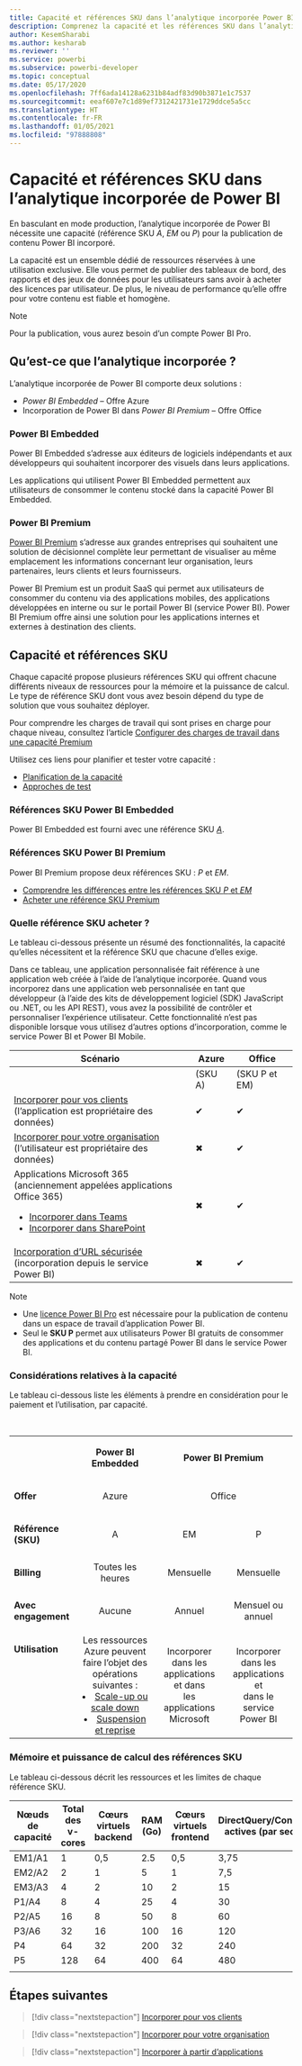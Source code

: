 ```yaml
---
title: Capacité et références SKU dans l’analytique incorporée Power BI pour de meilleurs insights via la BI incorporée
description: Comprenez la capacité et les références SKU dans l’analytique incorporée de Power BI. Obtenez de meilleurs insights BI incorporés avec l’analytique incorporée Power BI.
author: KesemSharabi
ms.author: kesharab
ms.reviewer: ''
ms.service: powerbi
ms.subservice: powerbi-developer
ms.topic: conceptual
ms.date: 05/17/2020
ms.openlocfilehash: 7ff6ada14128a6231b84adf83d90b3871e1c7537
ms.sourcegitcommit: eeaf607e7c1d89ef7312421731e1729ddce5a5cc
ms.translationtype: HT
ms.contentlocale: fr-FR
ms.lasthandoff: 01/05/2021
ms.locfileid: "97888808"
---
```

# <a name="capacity-and-skus-in-power-bi-embedded-analytics"></a>Capacité et références SKU dans l’analytique incorporée de Power BI

En basculant en mode production, l’analytique incorporée de Power BI nécessite une capacité (référence SKU *A*, *EM* ou *P*) pour la publication de contenu Power BI incorporé.

La capacité est un ensemble dédié de ressources réservées à une utilisation exclusive. Elle vous permet de publier des tableaux de bord, des rapports et des jeux de données pour les utilisateurs sans avoir à acheter des licences par utilisateur. De plus, le niveau de performance qu’elle offre pour votre contenu est fiable et homogène.

>[!NOTE]
>Pour la publication, vous aurez besoin d’un compte Power BI Pro.

## <a name="what-is-embedded-analytics"></a>Qu’est-ce que l’analytique incorporée ?

L’analytique incorporée de Power BI comporte deux solutions :
* *Power BI Embedded* – Offre Azure
* Incorporation de Power BI dans *Power BI Premium* – Offre Office

### <a name="power-bi-embedded"></a>Power BI Embedded

Power BI Embedded s’adresse aux éditeurs de logiciels indépendants et aux développeurs qui souhaitent incorporer des visuels dans leurs applications.

Les applications qui utilisent Power BI Embedded permettent aux utilisateurs de consommer le contenu stocké dans la capacité Power BI Embedded.

### <a name="power-bi-premium"></a>Power BI Premium

[Power BI Premium](../../admin/service-premium-what-is.md) s’adresse aux grandes entreprises qui souhaitent une solution de décisionnel complète leur permettant de visualiser au même emplacement les informations concernant leur organisation, leurs partenaires, leurs clients et leurs fournisseurs.

Power BI Premium est un produit SaaS qui permet aux utilisateurs de consommer du contenu via des applications mobiles, des applications développées en interne ou sur le portail Power BI (service Power BI). Power BI Premium offre ainsi une solution pour les applications internes et externes à destination des clients.

## <a name="capacity-and-skus"></a>Capacité et références SKU

Chaque capacité propose plusieurs références SKU qui offrent chacune différents niveaux de ressources pour la mémoire et la puissance de calcul. Le type de référence SKU dont vous avez besoin dépend du type de solution que vous souhaitez déployer.

Pour comprendre les charges de travail qui sont prises en charge pour chaque niveau, consultez l’article [Configurer des charges de travail dans une capacité Premium](../../admin/service-admin-premium-workloads.md)

Utilisez ces liens pour planifier et tester votre capacité :
* [Planification de la capacité](embedded-capacity-planning.md)
* [Approches de test](../../admin/service-premium-capacity-optimize.md#testing-approaches)

### <a name="power-bi-embedded-skus"></a>Références SKU Power BI Embedded

Power BI Embedded est fourni avec une référence SKU [*A*](../../admin/service-admin-premium-purchase.md#purchase-a-skus-for-testing-and-other-scenarios).

### <a name="power-bi-premium-skus"></a>Références SKU Power BI Premium

Power BI Premium propose deux références SKU : *P* et *EM*.
* [Comprendre les différences entre les références SKU *P* et *EM*](../../admin/service-premium-what-is.md#subscriptions-and-licensing)
* [Acheter une référence SKU Premium](../../admin/service-admin-premium-purchase.md)

### <a name="which-sku-should-i-use"></a>Quelle référence SKU acheter ?

Le tableau ci-dessous présente un résumé des fonctionnalités, la capacité qu’elles nécessitent et la référence SKU que chacune d’elles exige.

Dans ce tableau, une application personnalisée fait référence à une application web créée à l’aide de l’analytique incorporée. Quand vous incorporez dans une application web personnalisée en tant que développeur (à l’aide des kits de développement logiciel (SDK) JavaScript ou .NET, ou les API REST), vous avez la possibilité de contrôler et personnaliser l’expérience utilisateur. Cette fonctionnalité n’est pas disponible lorsque vous utilisez d’autres options d’incorporation, comme le service Power BI et Power BI Mobile.

| Scénario | Azure   | Office          |
|----------|---------|-----------------|
|          | (SKU A) | (SKU P et EM) |
|[Incorporer pour vos clients](embed-sample-for-customers.md)</br>(l’application est propriétaire des données)     |✔        |✔        |
|[Incorporer pour votre organisation](embed-sample-for-your-organization.md)</br>(l’utilisateur est propriétaire des données)     |✖        |✔         |
|Applications Microsoft 365</br>(anciennement appelées applications Office 365)<ul><li>[Incorporer dans Teams](../../collaborate-share/service-embed-report-microsoft-teams.md)</li><li>[Incorporer dans SharePoint](../../collaborate-share/service-embed-report-spo.md)</li></ul>     |✖        |✔        |
|[Incorporation d’URL sécurisée](../../collaborate-share/service-embed-secure.md)</br>(incorporation depuis le service Power BI)     |✖        |✔        |

>[!NOTE]
>* Une [licence Power BI Pro](../../admin/service-admin-purchasing-power-bi-pro.md) est nécessaire pour la publication de contenu dans un espace de travail d’application Power BI.
>* Seul le **SKU P** permet aux utilisateurs Power BI gratuits de consommer des applications et du contenu partagé Power BI dans le service Power BI.

### <a name="capacity-considerations"></a>Considérations relatives à la capacité

Le tableau ci-dessous liste les éléments à prendre en considération pour le paiement et l’utilisation, par capacité.

</br>
<table>
<tbody>
<tr>
<td></td>
<td style="text-align: center;"><p><strong>Power BI Embedded</strong></p></td>
<td style="text-align: center;" colspan="2"><p><strong>Power BI Premium</strong></p></td>
</tr>
<tr>
<td><p><strong>Offer</strong></p></td>
<td style="text-align: center"><p>Azure</p></td>
<td style="text-align: center" colspan="2"><p>Office</p></td>
</tr>
<tr>
<td><p><strong>Référence (SKU)</strong></p></td>
<td style="text-align: center"><p>A</p></td>
<td style="text-align: center"><p>EM</p></td>
<td style="text-align: center"><p>P</p></td>
</tr>
<tr>
<td><p><strong>Billing</strong></td>
<td style="text-align: center">Toutes les heures</td>
<td style="text-align: center">Mensuelle</td>
<td style="text-align: center">Mensuelle</td>
</tr>
<tr>
<td><p><strong>Avec engagement</strong></td>
<td style="text-align: center">Aucune</td>
<td style="text-align: center">Annuel</td>
<td style="text-align: center">Mensuel ou annuel</td>
</tr>
<tr>
<td valign="top"><p><strong>Utilisation</strong></td>
<td style="text-align: center">Les ressources Azure peuvent faire l’objet des opérations suivantes :<li><a href="azure-pbie-scale-capacity.md">Scale-up ou scale down</a></li><li><a href="azure-pbie-pause-start.md">Suspension et reprise</a>
</td></li>
<td style="text-align: center">Incorporer dans les applications et dans</br> les applications Microsoft</td>
<td style="text-align: center">Incorporer dans les applications et</br> dans le service Power BI</td>
</tr>
</tbody>
</table>

### <a name="sku-memory-and-computing-power"></a>Mémoire et puissance de calcul des références SKU

Le tableau ci-dessous décrit les ressources et les limites de chaque référence SKU.

| Nœuds de capacité | Total des v-cores | Cœurs virtuels backend | RAM (Go) | Cœurs virtuels frontend | DirectQuery/Connexions actives (par seconde) | Parallélisme des actualisations de modèles |
| --- | --- | --- | --- | --- | --- | --- |
| EM1/A1 | 1 | 0,5 | 2.5 | 0,5 | 3,75 | 1 |
| EM2/A2 | 2 | 1 | 5 | 1 | 7,5 | 2 |
| EM3/A3 | 4 | 2 | 10 | 2 | 15 | 3 |
| P1/A4 | 8 | 4 | 25 | 4 | 30 | 6 |
| P2/A5 | 16 | 8 | 50 | 8 | 60 | 12 |
| P3/A6 | 32 | 16 | 100 | 16 | 120 | 24 |
| P4 | 64 | 32 | 200 | 32 | 240 | 48 |
| P5 | 128 | 64 | 400 | 64 | 480 | 96 |
| | | | | | | |

## <a name="next-steps"></a>Étapes suivantes

> [!div class="nextstepaction"]
>[Incorporer pour vos clients](embed-sample-for-customers.md)

> [!div class="nextstepaction"]
>[Incorporer pour votre organisation](embed-sample-for-your-organization.md)

> [!div class="nextstepaction"]
> [Incorporer à partir d’applications](embed-from-apps.md)